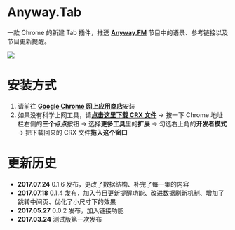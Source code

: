 # Anyway.Tab
一款 Chrome 的新建 Tab 插件，推送 [**Anyway.FM**](http://Anyway.FM) 节目中的语录、参考链接以及节目更新提醒。

![](https://raw.githubusercontent.com/Anyway-Design/Anyway-Tab/master/anyway-tab-preview.png)



# 安装方式
1. 请前往 [**Google Chrome 网上应用商店**](https://chrome.google.com/webstore/detail/anywaytab/jaoejhbbokpmbndhdopikidehkadhake?hl=zh-CN&gl=CN)安装
2. 如果没有科学上网工具，请[**点击这里下载 CRX 文件**](https://github.com/Anyway-Design/Anyway-Tab/raw/master/Releases/Anyway.Tab-Latest.crx) → 按一下 Chrome 地址栏右侧的**三个点点**按钮 → 选择**更多工具**里的**扩展** → 勾选右上角的**开发者模式** →  把下载回来的 CRX 文件**拖入这个窗口**



# 更新历史
* **2017.07.24** 0.1.6 发布，更改了数据结构、补完了每一集的内容
* **2017.07.18** 0.1.4 发布，加入节目更新提醒功能、改进数据刷新机制、增加了跳转中间页、优化了小尺寸下的效果
* **2017.05.27** 0.0.2 发布，加入链接功能
* **2017.03.24** 测试版第一次发布